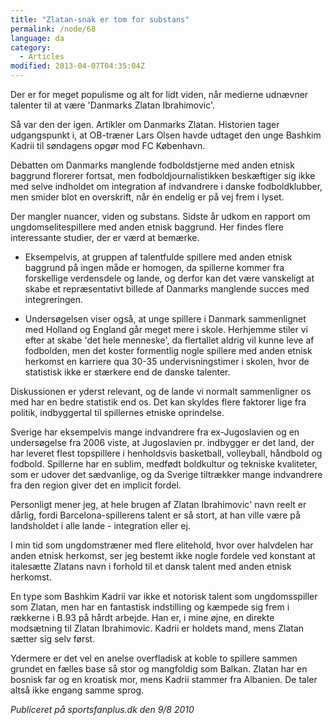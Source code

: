 ```yaml
---
title: "Zlatan-snak er tom for substans"
permalink: /node/68
language: da
category:
  - Articles
modified: 2013-04-07T04:35:04Z
---
```


Der er for meget populisme og alt for lidt viden, når medierne udnævner talenter til at være 'Danmarks Zlatan Ibrahimovic'.

Så var den der igen. Artikler om Danmarks Zlatan. Historien tager udgangspunkt i, at OB-træner Lars Olsen havde udtaget den unge Bashkim Kadrii til søndagens opgør mod FC København.



Debatten om Danmarks manglende fodboldstjerne med anden etnisk baggrund florerer fortsat, men fodboldjournalistikken beskæftiger sig ikke med selve indholdet om integration af indvandrere i danske fodboldklubber, men smider blot en overskrift, når én endelig er på vej frem i lyset.



Der mangler nuancer, viden og substans. Sidste år udkom en rapport om ungdomselitespillere med anden etnisk baggrund. Her findes flere interessante studier, der er værd at bemærke.



- Eksempelvis, at gruppen af talentfulde spillere med anden etnisk baggrund på ingen måde er homogen, da spillerne kommer fra forskellige verdensdele og lande, og derfor kan det være vanskeligt at skabe et repræsentativt billede af Danmarks manglende succes med integreringen.



- Undersøgelsen viser også, at unge spillere i Danmark sammenlignet med Holland og England går meget mere i skole. Herhjemme stiler vi efter at skabe 'det hele menneske', da flertallet aldrig vil kunne leve af fodbolden, men det koster formentlig nogle spillere med anden etnisk herkomst en karriere qua 30-35 undervisningstimer i skolen, hvor de statistisk ikke er stærkere end de danske talenter.



Diskussionen er yderst relevant, og de lande vi normalt sammenligner os med har en bedre statistik end os. Det kan skyldes flere faktorer lige fra politik, indbyggertal til spillernes etniske oprindelse.



Sverige har eksempelvis mange indvandrere fra ex-Jugoslavien og en undersøgelse fra 2006 viste, at Jugoslavien pr. indbygger er det land, der har leveret flest topspillere i henholdsvis basketball, volleyball, håndbold og fodbold. Spillerne har en sublim, medfødt boldkultur og tekniske kvaliteter, som er udover det sædvanlige, og da Sverige tiltrækker mange indvandrere fra den region giver det en implicit fordel.



Personligt mener jeg, at hele brugen af Zlatan Ibrahimovic' navn reelt er dårlig, fordi Barcelona-spillerens talent er så stort, at han ville være på landsholdet i alle lande - integration eller ej.



I min tid som ungdomstræner med flere elitehold, hvor over halvdelen har anden etnisk herkomst, ser jeg bestemt ikke nogle fordele ved konstant at italesætte Zlatans navn i forhold til et dansk talent med anden etnisk herkomst.



En type som Bashkim Kadrii var ikke et notorisk talent som ungdomsspiller som Zlatan, men har en fantastisk indstilling og kæmpede sig frem i rækkerne i B.93 på hårdt arbejde. Han er, i mine øjne, en direkte modsætning til Zlatan Ibrahimovic. Kadrii er holdets mand, mens Zlatan sætter sig selv først.



Ydermere er det vel en anelse overfladisk at koble to spillere sammen grundet en fælles base så stor og mangfoldig som Balkan. Zlatan har en bosnisk far og en kroatisk mor, mens Kadrii stammer fra Albanien. De taler altså ikke engang samme sprog.  


_Publiceret på sportsfanplus.dk den 9/8 2010_
